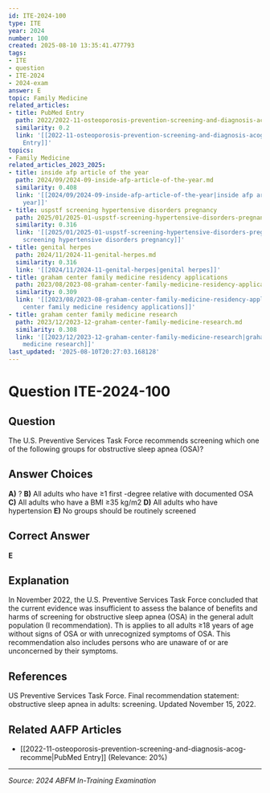 ```yaml
---
id: ITE-2024-100
type: ITE
year: 2024
number: 100
created: 2025-08-10 13:35:41.477793
tags:
- ITE
- question
- ITE-2024
- 2024-exam
answer: E
topic: Family Medicine
related_articles:
- title: PubMed Entry
  path: 2022/2022-11-osteoporosis-prevention-screening-and-diagnosis-acog-recomme.md
  similarity: 0.2
  link: '[[2022-11-osteoporosis-prevention-screening-and-diagnosis-acog-recomme|PubMed
    Entry]]'
topics:
- Family Medicine
related_articles_2023_2025:
- title: inside afp article of the year
  path: 2024/09/2024-09-inside-afp-article-of-the-year.md
  similarity: 0.408
  link: '[[2024/09/2024-09-inside-afp-article-of-the-year|inside afp article of the
    year]]'
- title: uspstf screening hypertensive disorders pregnancy
  path: 2025/01/2025-01-uspstf-screening-hypertensive-disorders-pregnancy.md
  similarity: 0.316
  link: '[[2025/01/2025-01-uspstf-screening-hypertensive-disorders-pregnancy|uspstf
    screening hypertensive disorders pregnancy]]'
- title: genital herpes
  path: 2024/11/2024-11-genital-herpes.md
  similarity: 0.316
  link: '[[2024/11/2024-11-genital-herpes|genital herpes]]'
- title: graham center family medicine residency applications
  path: 2023/08/2023-08-graham-center-family-medicine-residency-applications.md
  similarity: 0.309
  link: '[[2023/08/2023-08-graham-center-family-medicine-residency-applications|graham
    center family medicine residency applications]]'
- title: graham center family medicine research
  path: 2023/12/2023-12-graham-center-family-medicine-research.md
  similarity: 0.308
  link: '[[2023/12/2023-12-graham-center-family-medicine-research|graham center family
    medicine research]]'
last_updated: '2025-08-10T20:27:03.168128'
---
```


# Question ITE-2024-100

## Question
The U.S. Preventive Services Task Force recommends screening which one of the following groups 
for obstructive sleep apnea (OSA)?

## Answer Choices
**A)** ?
**B)** All adults who have ≥1 first -degree relative with documented OSA
**C)** All adults who have a BMI ≥35 kg/m2
**D)** All adults who have hypertension
**E)** No groups should be routinely screened

## Correct Answer
**E**

## Explanation
In November 2022, the U.S. Preventive Services Task Force concluded that the current evidence was insufficient to assess the balance of benefits and harms of screening for obstructive sleep apnea (OSA) in the general adult population (I recommendation). Th is applies to all adults ≥18 years of age without signs of OSA or with unrecognized symptoms of OSA. This recommendation also includes persons who are unaware of or are unconcerned by their symptoms.

## References
US Preventive Services Task Force. Final recommendation statement: obstructive sleep apnea in adults: screening. Updated November 15, 2022.

## Related AAFP Articles
- [[2022-11-osteoporosis-prevention-screening-and-diagnosis-acog-recomme|PubMed Entry]] (Relevance: 20%)

---
*Source: 2024 ABFM In-Training Examination*
